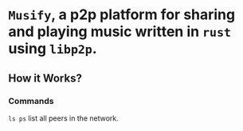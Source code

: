 # `Musify`, a p2p platform for sharing and playing music written in `rust` using `libp2p`.

## How it Works?
### Commands
`ls ps` list all peers in the network.